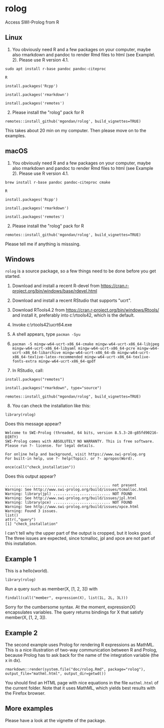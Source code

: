 # rolog

Access SWI-Prolog from R

## Linux

1. You obviously need R and a few packages on your computer, maybe also rmarkdown and pandoc to render Rmd files to html (see Example\ 2). Please use R version 4.1.

`sudo apt install r-base pandoc pandoc-citeproc`

`R`

`install.packages('Rcpp')`

`install.packages('rmarkdown')`

`install.packages('remotes')`

2. Please install the "rolog" pack for R

`remotes::install_github('mgondan/rolog', build_vignettes=TRUE)`

This takes about 20 min on my computer. Then please move on to the examples.

## macOS

1. You obviously need R and a few packages on your computer, maybe also rmarkdown and pandoc to render Rmd files to 
   html (see Example 2). Please use R version 4.1.

`brew install r-base pandoc pandoc-citeproc cmake`

`R`

`install.packages('Rcpp')`

`install.packages('rmarkdown')`

`install.packages('remotes')`

2. Please install the "rolog" pack for R

`remotes::install_github('mgondan/rolog', build_vignettes=TRUE)`

Please tell me if anything is misssing.

## Windows

`rolog` is a source package, so a few things need to be done before you get started.

1. Download and install a recent R-devel from https://cran.r-project.org/bin/windows/base/rdevel.html

2. Download and install a recent RStudio that supports "ucrt".

3. Download RTools4.2 from https://cran.r-project.org/bin/windows/Rtools/ and install it, preferably into c:\rtools42, which is 
   the default.

4. Invoke c:\rtools42\ucrt64.exe

5. A shell appears, type `pacman -Syu`

6. `pacman -S mingw-w64-ucrt-x86_64-cmake mingw-w64-ucrt-x86_64-libjpeg mingw-w64-ucrt-x86_64-libyaml mingw-w64-ucrt-x86_64-pcre mingw-w64-ucrt-x86_64-libarchive mingw-w64-ucrt-x86_64-db mingw-w64-ucrt-x86_64-texlive-latex-recommended mingw-w64-ucrt-x86_64-texlive-fonts-extra mingw-w64-ucrt-x86_64-qpdf`

7. In RStudio, call:

`install.packages("remotes")`

`install.packages("rmarkdown", type="source")`

`remotes::install_github("mgondan/rolog", build_vignettes=TRUE)`

8. You can check the installation like this:

`library(rolog)`

Does this message appear?

````
Welcome to SWI-Prolog (threaded, 64 bits, version 8.5.3-28-g85fd90216-DIRTY)
SWI-Prolog comes with ABSOLUTELY NO WARRANTY. This is free software.
Please run ?- license. for legal details.

For online help and background, visit https://www.swi-prolog.org
For built-in help, use ?- help(Topic). or ?- apropos(Word).
````

`once(call("check_installation"))`

Does this output appear?

````
................................................ not present
Warning: See http://www.swi-prolog.org/build/issues/tcmalloc.html
Warning: library(jpl) .......................... NOT FOUND
Warning: See http://www.swi-prolog.org/build/issues/jpl.html
Warning: library(pce) .......................... NOT FOUND
Warning: See http://www.swi-prolog.org/build/issues/xpce.html
Warning: Found 3 issues.
list()
attr(,"query")
[1] "check_installation"
````

I can't tell why the upper part of the output is cropped, but it looks good. The three issues are expected, 
since tcmalloc, jpl and xpce are not part of this installation.

## Example 1

This is a hello(world).

`library(rolog)`

Run a query such as member(X, [1, 2, 3]) with 

`findall(call("member", expression(X), list(1L, 2L, 3L)))`

Sorry for the cumbersome syntax. At the moment, expression(X) encapsulates variables. The query returns bindings
for X that satisfy member(X, [1, 2, 3]).

## Example 2

The second example uses Prolog for rendering R expressions as MathML. This is a nice illustration of two-way communication between R and Prolog,
because Prolog has to ask back for the name of the integration variable (the x in dx).

`rmarkdown::render(system.file("doc/rolog.Rmd", package="rolog"), output_file="mathml.html", output_dir=getwd())`

You should find an HTML page with nice equations in the file `mathml.html` of the current folder. Note that it uses MathML, 
which yields best results with the Firefox browser.

## More examples

Please have a look at the vignette of the package.
